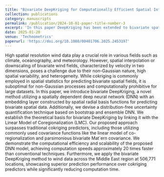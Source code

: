 ```yaml
---
title: "Bivariate DeepKriging for Computationally Efficient Spatial Interpolation of Large-scale Wind Fields"
collection: publications
category: manuscripts
permalink: /publication/2024-10-01-paper-title-number-3
excerpt: 'In this paper DeepKriging has been extended to bivariate spatial processes, incorporating connections to the Linear Model of Coregionalization.'
date: 2025-01-20
venue: 'Technometrics'
paperurl: 'https://doi.org/10.1080/00401706.2025.2453197'
---
```


High spatial resolution wind data play a crucial role in various fields such as climate, oceanography, and meteorology. However, spatial interpolation or downscaling of bivariate wind fields, characterized by velocity in two dimensions, poses a challenge
due to their non-Gaussian nature, high spatial variability, and heterogeneity. While
cokriging is commonly employed in spatial statistics for predicting bivariate spatial
fields, it is suboptimal for non-Gaussian processes and computationally prohibitive
for large datasets. In this paper, we introduce bivariate DeepKriging, a novel method
utilizing a spatially dependent deep neural network (DNN) with an embedding layer
constructed by spatial radial basis functions for predicting bivariate spatial data.
Additionally, we devise a distribution-free uncertainty quantification technique based
on bootstrap and ensemble DNN. We establish the theoretical basis for bivariate
DeepKriging by linking it with the Linear Model of Coregionalization (LMC). Our
proposed approach surpasses traditional cokriging predictors, including those utilizing commonly used covariance functions like the linear model of co-regionalization and parsimonious bivariate Mat´ern covariance. We demonstrate the computational
efficiency and scalability of the proposed DNN model, achieving computation speeds
approximately 20 times faster than conventional techniques. Furthermore, we apply
the bivariate DeepKriging method to wind data across the Middle East region at
506,771 locations, showcasing superior prediction performance over cokriging predictors while significantly reducing computation time.
